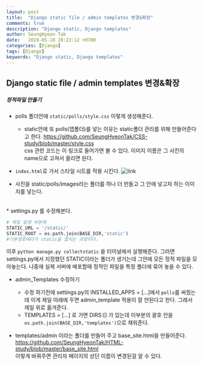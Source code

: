 ```yaml
---
layout: post
title:  "Django static file / admin templates 변경&확장"
comments: true
description: "Django static, Django templates"
author: SeungHyeon Tak
date:   2019-05-10 20:22:12 +0700
categories: [Django]
tags: [Django]
keywords: "Django static, Django templates"
---
```

## Django static file / admin templates 변경&확장

##### 정적파일 만들기

* polls 폴더안에 `static/polls/style.css` 이렇게 생성해준다.
   * static안에 또 polls(앱폴더)를 넣는 이유는 static폴더 관리를 위해 만들어준다고 한다.
<https://github.com/SeungHyeonTak/CSS-study/blob/master/style.css><br>
css 관련 코드는 이 링크로 들어가면 볼 수 있다.
이미지 이름은 그 사진의 name으로 고쳐서 올리면 된다.

* `index.html`로 가서 스타일 시트를 적용 시킨다.
![link](https://user-images.githubusercontent.com/46446165/57583859-ee086e80-750f-11e9-9325-326f9b7eed36.png)

* 사진을 static/polls/images라는 폴더를 하나 더 만들고 그 안에 넣고자 하는 이미지를 넣는다.
<br>
* settings.py 를 수정해본다.

```python
# 제일 밑에 부분에
STATIC_URL = '/static/'
STATIC_ROOT = os.path.join(BASE_DIR,'static') 
#기본경로에다가 static을 합치는 과정이다.
```

이후 `python manage.py collectstatic` 을 터미널에서 실행해준다.
그러면 settings.py에서 지정했던 STATIC이라는 폴더가 생기는데 그안에 모든 정적 파일을 모아놓는다.
나중에 실제 서버에 배포할때 정적인 파일을 특정 폴더에 묶어 놓을 수 있다.
<br>

* admin_Templates 수정하기
   * 수정 하기전에 settings.py의 INSTALLED_APPS = [...]에서 `polls`를 써줬는데 이게 제일 아래에 두면 admin_template 적용이 잘 안된다고 한다. 그래서 제일 위로 옮겨준다.
   * TEMPLATES = [...] 로 가면 DIRS:[] 가 있는데 이부분의 괄호 안을
   `os.path.join(BASE_DIR,'templates')`으로 채워준다.

* templates/admin 이라는 폴더를 만들어 주고 base_site.html을 만들어준다.
<https://github.com/SeungHyeonTak/HTML-study/blob/master/base_site.html><br>
이렇게 바꿔주면 관리자 페이지의 상단 이름이 변경된걸 알 수 있다.
